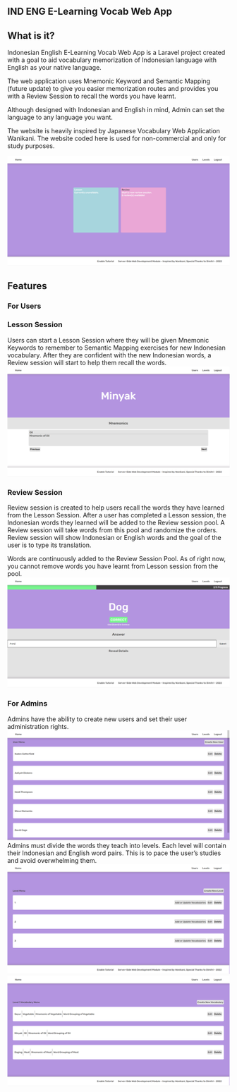 ## IND ENG E-Learning Vocab Web App

## What is it?
Indonesian English E-Learning Vocab Web App is a Laravel project created with a goal to aid vocabulary memorization of Indonesian language with English as your native language. 

The web application uses Mnemonic Keyword and Semantic Mapping (future update) to give you easier memorization routes and provides you with a Review Session to recall the words you have learnt.

Although designed with Indonesian and English in mind, Admin can set the language to any language you want.

The website is heavily inspired by Japanese Vocabulary Web Application Wanikani. The website coded here is used for non-commercial and only for study purposes.

![](public/readmeImages/readmeImage_mainMenu.png)

## Features
### For Users
### Lesson Session
Users can start a Lesson Session where they will be given Mnemonic Keywords to remember to Semantic Mapping exercises for new Indonesian vocabulary. After they are confident with the new Indonesian words, a Review session will start to help them recall the words.
![](public/readmeImages/readmeImage_lessonSession.png)

### Review Session
Review session is created to help users recall the words they have learned from the Lesson Session. After a user has completed a Lesson session, the Indonesian words they learned will be added to the Review session pool. A Review session will take words from this pool and randomize the orders. Review session will show Indonesian or English words and the goal of the user is to type its translation. 

Words are continuously added to the Review Session Pool. As of right now, you cannot remove words you have learnt from Lesson session from the pool.
![](public/readmeImages/readmeImage_reviewSession.png)
### For Admins
Admins have the ability to create new users and set their user administration rights.
![](public/readmeImages/readmeImage_adminUser.png)
Admins must divide the words they teach into levels. Each level will contain their Indonesian and English word pairs. This is to pace the user’s studies and avoid overwhelming them.
![](public/readmeImages/readmeImage_adminLevel.png)
![](public/readmeImages/readmeImage_adminVocabulary.png)

